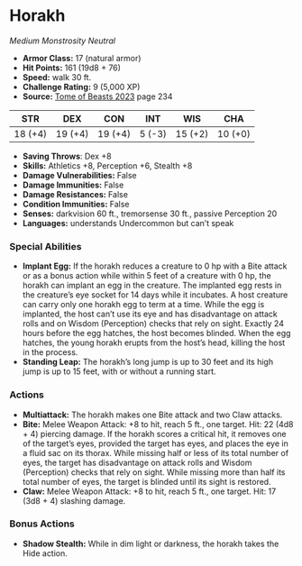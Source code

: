 # Horakh

*Medium* *Monstrosity* *Neutral*

- **Armor Class:** 17 (natural armor)
- **Hit Points:** 161 (19d8 + 76)
- **Speed:** walk 30 ft.
- **Challenge Rating:** 9 (5,000 XP)
- **Source:** [Tome of Beasts 2023](https://koboldpress.com/kpstore/product/tome-of-beasts-1-2023-edition/) page 234

| STR | DEX | CON | INT | WIS | CHA |
| --- | --- | --- | --- | --- | --- |
| 18 (+4) | 19 (+4) | 19 (+4) | 5 (-3) | 15 (+2) | 10 (+0) |

- **Saving Throws**: Dex +8
- **Skills:** Athletics +8, Perception +6, Stealth +8
- **Damage Vulnerabilities:** False
- **Damage Immunities:** False
- **Damage Resistances:** False
- **Condition Immunities:** False
- **Senses:** darkvision 60 ft., tremorsense 30 ft., passive Perception 20
- **Languages:** understands Undercommon but can’t speak

### Special Abilities

- **Implant Egg:** If the horakh reduces a creature to 0 hp with a Bite attack or as a bonus action while within 5 feet of a creature with 0 hp, the horakh can implant an egg in the creature. The implanted egg rests in the creature’s eye socket for 14 days while it incubates. A host creature can carry only one horakh egg to term at a time. While the egg is implanted, the host can’t use its eye and has disadvantage on attack rolls and on Wisdom (Perception) checks that rely on sight. Exactly 24 hours before the egg hatches, the host becomes blinded. When the egg hatches, the young horakh erupts from the host’s head, killing the host in the process.
- **Standing Leap:** The horakh’s long jump is up to 30 feet and its high jump is up to 15 feet, with or without a running start.

### Actions

- **Multiattack:** The horakh makes one Bite attack and two Claw attacks.
- **Bite:** Melee Weapon Attack: +8 to hit, reach 5 ft., one target. Hit: 22 (4d8 + 4) piercing damage. If the horakh scores a critical hit, it removes one of the target’s eyes, provided the target has eyes, and places the eye in a fluid sac on its thorax. While missing half or less of its total number of eyes, the target has disadvantage on attack rolls and Wisdom (Perception) checks that rely on sight. While missing more than half its total number of eyes, the target is blinded until its sight is restored.
- **Claw:** Melee Weapon Attack: +8 to hit, reach 5 ft., one target. Hit: 17 (3d8 + 4) slashing damage.

### Bonus Actions

- **Shadow Stealth:** While in dim light or darkness, the horakh takes the Hide action.
